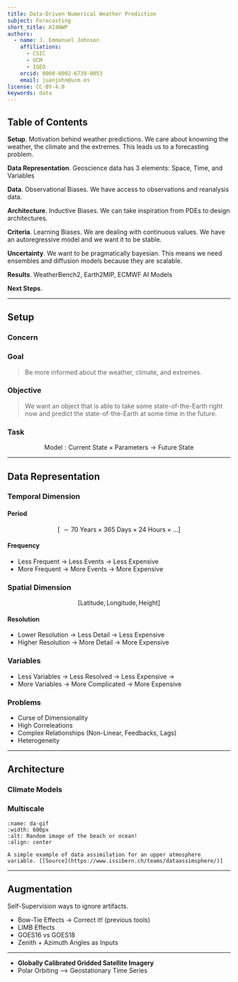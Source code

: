 ```yaml
---
title: Data-Driven Numerical Weather Prediction
subject: Forecasting
short_title: AI4NWP
authors:
  - name: J. Emmanuel Johnson
    affiliations:
      - CSIC
      - UCM
      - IGEO
    orcid: 0000-0002-6739-0053
    email: juanjohn@ucm.es
license: CC-BY-4.0
keywords: data
---
```


## Table of Contents

**Setup**. 
Motivation behind weather predictions.
We care about knowning the weather, the climate and the extremes.
This leads us to a forecasting problem.

**Data Representation**.
Geoscience data has 3 elements: Space, Time, and Variables

**Data**.
Observational Biases.
We have access to observations and reanalysis data.


**Architecture**.
Inductive Biases. 
We can take inspiration from PDEs to design architectures.

**Criteria**.
Learning Biases.
We are dealing with continuous values. 
We have an autoregressive model and we want it to be stable.

**Uncertainty**.
We want to be pragmatically bayesian.
This means we need ensembles and diffusion models because they are scalable.

**Results**.
WeatherBench2, Earth2MIP, ECMWF AI Models

**Next Steps**.

***

## Setup

### Concern


### Goal

> Be more informed about the weather, climate, and extremes.


### Objective

> We want an object that is able to take some state-of-the-Earth right now and predict the state-of-the-Earth at some time in the future.


### Task

$$
\text{Model}: \text{Current State} \times \text{Parameters} \rightarrow \text{Future State}
$$


***
## Data Representation

### Temporal Dimension


#### Period

$$
\left[ ~\sim70\text{ Years}\times365\text{ Days}\times24\text{ Hours}\times\ldots \right]
$$

#### Frequency

* Less Frequent -> Less Events -> Less Expensive
* More Frequent -> More Events -> More Expensive

### Spatial Dimension

$$
\left[ \text{Latitude},\text{Longitude},\text{Height}\right]
$$

#### Resolution

* Lower Resolution -> Less Detail -> Less Expensive
* Higher Resolution -> More Detail -> More Expensive


### Variables

* Less Variables -> Less Resolved -> Less Expensive ->
* More Variables -> More Complicated -> More Expensive 

### Problems

* Curse of Dimensionality
* High Correleations
* Complex Relationships (Non-Linear, Feedbacks, Lags)
* Heterogeneity


***
## Architecture

### Climate Models


### Multiscale




```{figure} http://portaldoclima.pt/media/images/gcm_rcm_1_.width-800.jpg
:name: da-gif
:width: 600px
:alt: Random image of the beach or ocean!
:align: center

A simple example of data assimilation for an upper atmosphere variable. [[Source](https://www.issibern.ch/teams/dataassimsphere/)]
```


***
## Augmentation

Self-Supervision ways to ignore artifacts.

* Bow-Tie Effects -> Correct it! (previous tools)
* LIMB Effects
* GOES16 vs GOES18
* Zenith + Azimuth Angles as Inputs


***

- **Globally Calibrated Gridded Satellite Imagery**
- Polar Orbiting --> Geostationary Time Series